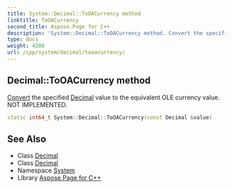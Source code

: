 ```yaml
---
title: System::Decimal::ToOACurrency method
linktitle: ToOACurrency
second_title: Aspose.Page for C++
description: 'System::Decimal::ToOACurrency method. Convert the specified Decimal value to the equivalent OLE currency value. NOT IMPLEMENTED in C++.'
type: docs
weight: 4200
url: /cpp/system/decimal/tooacurrency/
---
```

## Decimal::ToOACurrency method


[Convert](../../convert/) the specified [Decimal](../) value to the equivalent OLE currency value. NOT IMPLEMENTED.

```cpp
static int64_t System::Decimal::ToOACurrency(const Decimal &value)
```

## See Also

* Class [Decimal](../)
* Class [Decimal](../)
* Namespace [System](../../)
* Library [Aspose.Page for C++](../../../)
